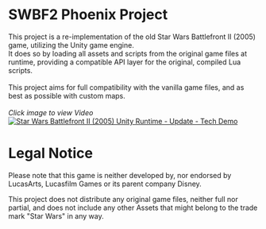 # SWBF2 Phoenix Project

This project is a re-implementation of the old Star Wars Battlefront II (2005) game, utilizing the Unity game engine.<br/>
It does so by loading all assets and scripts from the original game files at runtime, providing a compatible API layer for the original, compiled Lua scripts.<br/>
<br/>
This project aims for full compatibility with the vanilla game files, and as best as possible with custom maps.<br/>
<br/>
*Click image to view Video*<br/>
[![Star Wars Battlefront II (2005) Unity Runtime - Update - Tech Demo](https://img.youtube.com/vi/Ltv1hqmzm4E/0.jpg)](https://www.youtube.com/watch?v=Ltv1hqmzm4E)
<br/>


# Legal Notice

Please note that this game is neither developed by, nor endorsed by LucasArts, Lucasfilm Games or its parent company Disney.

This project does not distribute any original game files, neither full nor partial, and does not include any other Assets that might belong to the trade mark "Star Wars" in any way.
